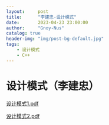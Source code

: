 ```yaml
---
layout:     post
title:      "李建忠-设计模式"
date:       2023-04-23 23:00:00
author:     "Gnoy-Nus"
catalog: true
header-img: "img/post-bg-default.jpg"
tags:
    - 设计模式
    - C++
---
```




# 设计模式（李建忠）



[设计模式1.pdf][1]  

[1]: https://gnoy-nus.github.io/download/设计模式/设计模式1.pdf

[设计模式2.pdf][2]  

[2]: https://gnoy-nus.github.io/download/设计模式/设计模式2.pdf